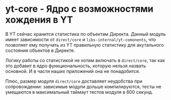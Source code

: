 # yt-core - Ядро с возможностями хождения в YT

В YT сейчас хранится статистика по объектам Директа.
Данный модуль имеет зависимости от `direct/core` и `libs-internal/yt-comonents`,
что позволяет ему получать из YT правильную статистику для акутального состояния
объектов в Директе.

Логику работы со статистикой не хотим включать в `direct/core`, так как это
добавит в ядро функциональность, которую нельзя назвать основной. И в части
наших приложений она не понадобится.

Плюс, размер модуля `direct/core` доставляет неудобства при сопровождении:
зависимые модули дольше компилируются, тесты не умещаются в максимальный таймаут
тестов модуля в 600 секунд.

